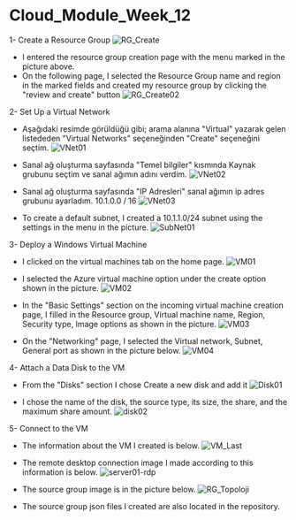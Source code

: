# Cloud_Module_Week_12

1- Create a Resource Group
![RG_Create](https://github.com/user-attachments/assets/5483ce48-dc01-4b1d-9e26-7f578c34aa74)
- I entered the resource group creation page with the menu marked in the picture above.
- On the following page, I selected the Resource Group name and region in the marked fields and created my resource group by clicking the "review and create" button
  ![RG_Create02](https://github.com/user-attachments/assets/99742cb2-63ba-4653-a80b-d317b6ecae72)

2- Set Up a Virtual Network
 - Aşağıdaki resimde görüldüğü gibi; arama alanına "Virtual" yazarak gelen listededen "Virtual Networks" seçeneğinden "Create" seçeneğini seçtim.
    ![VNet01](https://github.com/user-attachments/assets/a367a346-3016-4f6c-9ac0-5c44f6831ed9)
 
 -  Sanal ağ oluşturma sayfasında "Temel bilgiler" kısmında Kaynak grubunu seçtim ve sanal ağımın adını verdim.
     ![VNet02](https://github.com/user-attachments/assets/54880b62-242a-435a-bac5-2221759d2d83)

 - Sanal ağ oluşturma sayfasında "IP Adresleri" sanal ağımın ip adres grubunu ayarladım. 10.1.0.0 / 16
     ![VNet03](https://github.com/user-attachments/assets/ac57abcd-354f-4204-8b76-d3b998c98724)

 - To create a default subnet, I created a 10.1.1.0/24 subnet using the settings in the menu in the picture.
     ![SubNet01](https://github.com/user-attachments/assets/16712f35-f02f-4996-a78e-83f311cc488a)

3- Deploy a Windows Virtual Machine
- I clicked on the virtual machines tab on the home page.
    ![VM01](https://github.com/user-attachments/assets/28bf47d6-dbbf-455b-bb3a-aca62b45105b)

- I selected the Azure virtual machine option under the create option shown in the picture.
    ![VM02](https://github.com/user-attachments/assets/83d9abdc-69bf-4126-bac0-a6f447be1fc4)

- In the "Basic Settings" section on the incoming virtual machine creation page, I filled in the Resource group, Virtual machine name, Region, Security type, Image options as shown in the picture.
    ![VM03](https://github.com/user-attachments/assets/ae0a22be-a4c0-4878-96aa-899e813fd164)

- On the "Networking" page, I selected the Virtual network, Subnet, General port as shown in the picture below.
    ![VM04](https://github.com/user-attachments/assets/262b0fea-ce26-4c99-b223-fcfc007914e6)

4- Attach a Data Disk to the VM
- From the "Disks" section I chose Create a new disk and add it
   ![Disk01](https://github.com/user-attachments/assets/65734248-8ab9-4a5c-b2db-470467075486)
 
- I chose the name of the disk, the source type, its size, the share, and the maximum share amount.
    ![disk02](https://github.com/user-attachments/assets/677c8527-2ecb-4565-ac78-987afdced17e)

5- Connect to the VM
- The information about the VM I created is below.
    ![VM_Last](https://github.com/user-attachments/assets/101b9f8c-c396-4783-8396-2360b60150a0)

- The remote desktop connection image I made according to this information is below.
    ![server01-rdp](https://github.com/user-attachments/assets/223f9952-940f-45ae-b199-7fde98e7af54)

* The source group image is in the picture below.
  ![RG_Topoloji](https://github.com/user-attachments/assets/a67c15d6-cccd-4c55-bc03-1b30bcf8101a)

* The source group json files I created are also located in the repository.
